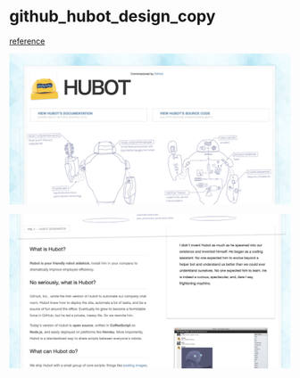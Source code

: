 # github_hubot_design_copy


[reference](https://hubot.github.com/)


![Drag Racing](https://github.com/ryosuke-hujisawa/github_hubot_design_copy/blob/master/01.png)

![Drag Racing](https://github.com/ryosuke-hujisawa/github_hubot_design_copy/blob/master/02.png)
